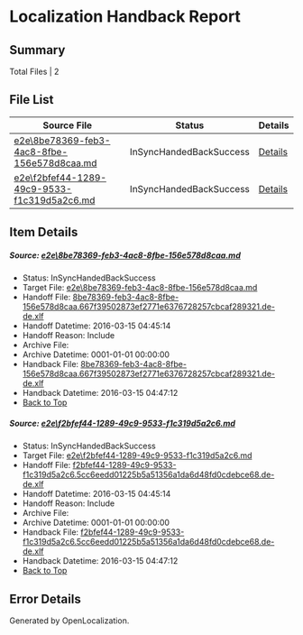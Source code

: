 # <a name='report-top'></a> Localization Handback Report

## Summary
 Total Files | 2

## File List
 Source File | Status | Details 
 ----------- | ------ | ------- 
 [e2e\8be78369-feb3-4ac8-8fbe-156e578d8caa.md](https://github.com/OpenLocalizationTest/oltest/blob/256bb5fb9c77bb17e9b114c3e6fad535f3736151/e2e/8be78369-feb3-4ac8-8fbe-156e578d8caa.md) | InSyncHandedBackSuccess | [Details](#33c080b913c6b51ae150ff9a139256cbeb0dae1e8)
 [e2e\f2bfef44-1289-49c9-9533-f1c319d5a2c6.md](https://github.com/OpenLocalizationTest/oltest/blob/256bb5fb9c77bb17e9b114c3e6fad535f3736151/e2e/f2bfef44-1289-49c9-9533-f1c319d5a2c6.md) | InSyncHandedBackSuccess | [Details](#360bd56f81e209768be4685843864d73c0273ed414)

## Item Details
##### <a name='33c080b913c6b51ae150ff9a139256cbeb0dae1e8'></a> Source: [e2e\8be78369-feb3-4ac8-8fbe-156e578d8caa.md](https://github.com/OpenLocalizationTest/oltest/blob/256bb5fb9c77bb17e9b114c3e6fad535f3736151/e2e/8be78369-feb3-4ac8-8fbe-156e578d8caa.md)
* Status: InSyncHandedBackSuccess
* Target File: [e2e\8be78369-feb3-4ac8-8fbe-156e578d8caa.md](https://github.com/OpenLocalizationTestOrg/oltest.de-de/blob/748af53e89bda021adf3ca27513e0e915d6cddd8/e2e/8be78369-feb3-4ac8-8fbe-156e578d8caa.md)
* Handoff File: [8be78369-feb3-4ac8-8fbe-156e578d8caa.667f39502873ef2771e6376728257cbcaf289321.de-de.xlf](https://github.com/OpenLocalizationTestOrg/olhandoff/blob/e6ff6737bd61e420163b57835bfffb6154c2ce15/ol-handoff/OpenLocalizationTestOrg/oltest.de-de/yuwzho/8be78369-feb3-4ac8-8fbe-156e578d8caa.667f39502873ef2771e6376728257cbcaf289321.de-de.xlf)
* Handoff Datetime: 2016-03-15 04:45:14
* Handoff Reason: Include
* Archive File: 
* Archive Datetime: 0001-01-01 00:00:00
* Handback File: [8be78369-feb3-4ac8-8fbe-156e578d8caa.667f39502873ef2771e6376728257cbcaf289321.de-de.xlf](https://github.com/OpenLocalizationTestOrg/olhandback/blob/1c77e6fe5d94e518419da425b81842625ff51b2f/ol-handback/OpenLocalizationTestOrg/oltest.de-de/yuwzho/ht/8be78369-feb3-4ac8-8fbe-156e578d8caa.667f39502873ef2771e6376728257cbcaf289321.de-de.xlf)
* Handback Datetime: 2016-03-15 04:47:12
* [Back to Top](#report-top)

##### <a name='360bd56f81e209768be4685843864d73c0273ed414'></a> Source: [e2e\f2bfef44-1289-49c9-9533-f1c319d5a2c6.md](https://github.com/OpenLocalizationTest/oltest/blob/256bb5fb9c77bb17e9b114c3e6fad535f3736151/e2e/f2bfef44-1289-49c9-9533-f1c319d5a2c6.md)
* Status: InSyncHandedBackSuccess
* Target File: [e2e\f2bfef44-1289-49c9-9533-f1c319d5a2c6.md](https://github.com/OpenLocalizationTestOrg/oltest.de-de/blob/748af53e89bda021adf3ca27513e0e915d6cddd8/e2e/f2bfef44-1289-49c9-9533-f1c319d5a2c6.md)
* Handoff File: [f2bfef44-1289-49c9-9533-f1c319d5a2c6.5cc6eedd01225b5a51356a1da6d48fd0cdebce68.de-de.xlf](https://github.com/OpenLocalizationTestOrg/olhandoff/blob/e6ff6737bd61e420163b57835bfffb6154c2ce15/ol-handoff/OpenLocalizationTestOrg/oltest.de-de/yuwzho/f2bfef44-1289-49c9-9533-f1c319d5a2c6.5cc6eedd01225b5a51356a1da6d48fd0cdebce68.de-de.xlf)
* Handoff Datetime: 2016-03-15 04:45:14
* Handoff Reason: Include
* Archive File: 
* Archive Datetime: 0001-01-01 00:00:00
* Handback File: [f2bfef44-1289-49c9-9533-f1c319d5a2c6.5cc6eedd01225b5a51356a1da6d48fd0cdebce68.de-de.xlf](https://github.com/OpenLocalizationTestOrg/olhandback/blob/1c77e6fe5d94e518419da425b81842625ff51b2f/ol-handback/OpenLocalizationTestOrg/oltest.de-de/yuwzho/ht/f2bfef44-1289-49c9-9533-f1c319d5a2c6.5cc6eedd01225b5a51356a1da6d48fd0cdebce68.de-de.xlf)
* Handback Datetime: 2016-03-15 04:47:12
* [Back to Top](#report-top)


## Error Details

Generated by OpenLocalization.
